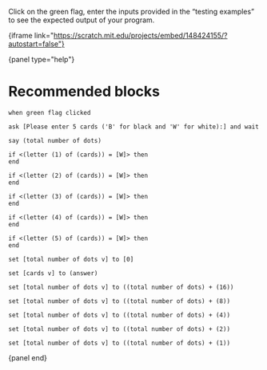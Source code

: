 Click on the green flag, enter the inputs provided in the “testing examples” to see the expected output of your program.

{iframe link="https://scratch.mit.edu/projects/embed/148424155/?autostart=false"}


{panel type="help"}

# Recommended blocks

```scratch:split:random
when green flag clicked

ask [Please enter 5 cards ('B' for black and 'W' for white):] and wait

say (total number of dots)
```

```scratch:split:random
if <(letter (1) of (cards)) = [W]> then
end

if <(letter (2) of (cards)) = [W]> then
end

if <(letter (3) of (cards)) = [W]> then
end

if <(letter (4) of (cards)) = [W]> then
end

if <(letter (5) of (cards)) = [W]> then
end
```

```scratch:split:random
set [total number of dots v] to [0]

set [cards v] to (answer)

set [total number of dots v] to ((total number of dots) + (16))

set [total number of dots v] to ((total number of dots) + (8))

set [total number of dots v] to ((total number of dots) + (4))

set [total number of dots v] to ((total number of dots) + (2))

set [total number of dots v] to ((total number of dots) + (1))
```

{panel end}

